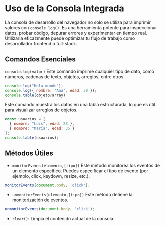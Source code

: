# Uso de la Consola Integrada

La consola de desarrollo del navegador no solo se utiliza para imprimir valores con `console.log()`. Es una herramienta potente para inspeccionar datos, probar código, depurar errores y experimentar en tiempo real. Utilizarla eficazmente puede optimizar tu flujo de trabajo como desarrollador frontend o full-stack.

## Comandos Esenciales

`console.log(valor)`
Este comando imprime cualquier tipo de dato, como números, cadenas de texto, objetos, arreglos, entre otros.

```js
console.log("Hola mundo");
console.log({ nombre: "Ana", edad: 30 });
console.table(objeto/array)
```

Este comando muestra los datos en una tabla estructurada, lo que es útil para visualizar arreglos de objetos.
```js
const usuarios = [
  { nombre: "Luis", edad: 28 },
  { nombre: "María", edad: 35 }
];
console.table(usuarios);
```
## Métodos Útiles
- `monitorEvents(elemento,[tipo])`
Este método monitorea los eventos de un elemento específico. Puedes especificar el tipo de evento (por ejemplo, click, keydown, resize, etc.).

```js
monitorEvents(document.body, 'click');
```
- `unmonitorEvents(elemento,[tipo])`
Este método detiene la monitorización de eventos.

```js
unmonitorEvents(document.body, 'click');
```




- `clear()`: Limpia el contenido actual de la consola.